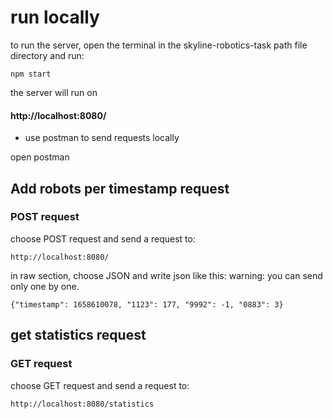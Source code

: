# run locally

to run the server,
open the terminal in the skyline-robotics-task path file directory and run: 
```
npm start
  ```
  
the server will run on 
#### http://localhost:8080/
  
* use postman to send requests locally
  
open postman 

## Add robots per timestamp request
### POST request

choose POST request and send a request to:
```
http://localhost:8080/
  ```

in raw section, choose JSON and write json like this:
warning: you can send only one by one.
```
{"timestamp": 1658610078, "1123": 177, "9992": -1, "0883": 3}
  ```
## get statistics request
### GET request

choose GET request and send a request to:
```
http://localhost:8080/statistics
  ```
